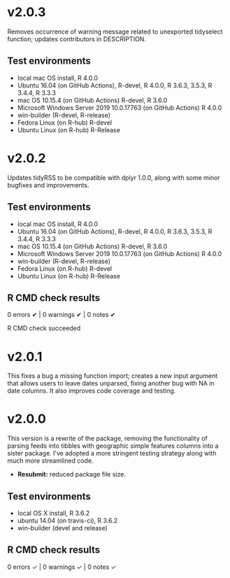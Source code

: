 # v2.0.3

Removes occurrence of warning message related to unexported tidyselect function; updates contributors in DESCRIPTION.

## Test environments

* local mac OS install, R 4.0.0
* Ubuntu 16.04 (on GitHub Actions), R-devel, R 4.0.0, R 3.6.3, 3.5.3, R 3.4.4, R 3.3.3
* mac OS 10.15.4 (on GitHub Actions) R-devel, R 3.6.0
* Microsoft Windows Server 2019 10.0.17763 (on GitHub Actions) R 4.0.0
* win-builder (R-devel, R-release)
* Fedora Linux (on R-hub) R-devel
* Ubuntu Linux (on R-hub) R-Release


# v2.0.2

Updates tidyRSS to be compatible with dplyr 1.0.0, along with some minor bugfixes and improvements.

## Test environments

* local mac OS install, R 4.0.0
* Ubuntu 16.04 (on GitHub Actions), R-devel, R 4.0.0, R 3.6.3, 3.5.3, R 3.4.4, R 3.3.3
* mac OS 10.15.4 (on GitHub Actions) R-devel, R 3.6.0
* Microsoft Windows Server 2019 10.0.17763 (on GitHub Actions) R 4.0.0
* win-builder (R-devel, R-release)
* Fedora Linux (on R-hub) R-devel
* Ubuntu Linux (on R-hub) R-Release

## R CMD check results

0 errors ✔ | 0 warnings ✔ | 0 notes ✔

R CMD check succeeded

# v2.0.1

This fixes a bug a missing function import; creates a new input argument that allows users to leave dates unparsed, fixing another bug with NA in date columns. It also improves code coverage and testing.

# v2.0.0

This version is a rewrite of the package, removing the functionality of parsing feeds into tibbles with geographic simple features columns into a sister package. I've adopted a more stringent testing strategy along with much more streamlined code.
- **Resubmit:** reduced package file size. 

## Test environments
* local OS X install, R 3.6.2
* ubuntu 14.04 (on travis-ci), R 3.6.2
* win-builder (devel and release)

## R CMD check results

0 errors ✓ | 0 warnings ✓ | 0 notes ✓
